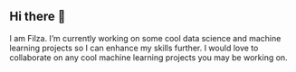 ## Hi there 👋

I am Filza. I’m currently working on some cool data science and machine learning projects so I can enhance my skills further. I would love to collaborate on any cool machine learning projects you may be working on.

<!--
**filzamazahir/filzamazahir** is a ✨ _special_ ✨ repository because its `README.md` (this file) appears on your GitHub profile.

Here are some ideas to get you started:

- 🔭 I’m currently working on ...
- 🌱 I’m currently learning ...
- 👯 I’m looking to collaborate on ...
- 🤔 I’m looking for help with ...
- 💬 Ask me about ...
- 📫 How to reach me: ...
- 😄 Pronouns: ...
- ⚡ Fun fact: ...
-->
